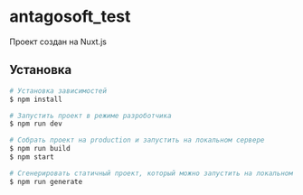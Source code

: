 # antagosoft_test

Проект создан на Nuxt.js

## Установка

``` bash
# Установка зависимостей
$ npm install 

# Запустить проект в режиме разроботчика
$ npm run dev

# Собрать проект на production и запустить на локальном сервере
$ npm run build
$ npm start

# Сгенерировать статичный проект, который можно запустить на локальном или удалённом сервере
$ npm run generate
```
